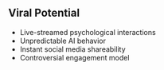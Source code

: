 ## Viral Potential

- Live-streamed psychological interactions
- Unpredictable AI behavior
- Instant social media shareability
- Controversial engagement model